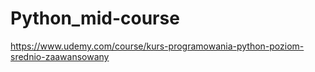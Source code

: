 # Python_mid-course

https://www.udemy.com/course/kurs-programowania-python-poziom-srednio-zaawansowany
